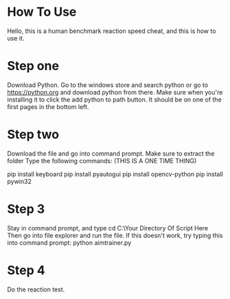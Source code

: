 # How To Use
Hello, this is a human benchmark reaction speed cheat, and this is how to use it.

# Step one
Download Python. Go to the windows store and search python or go to https://python.org and download python from there. Make sure when you're installing it to click the add python to path button. It should be on one of the first pages in the bottom left.

# Step two
Download the file and go into command prompt. Make sure to extract the folder
Type the following commands: (THIS IS A ONE TIME THING)

pip install keyboard
pip install pyautogui
pip install opencv-python
pip install pywin32

# Step 3
Stay in command prompt, and type cd C:\Your Directory Of Script Here
Then go into file explorer and run the file. If this doesn't work, try typing this into command prompt:
python aimtrainer.py

# Step 4
Do the reaction test.
